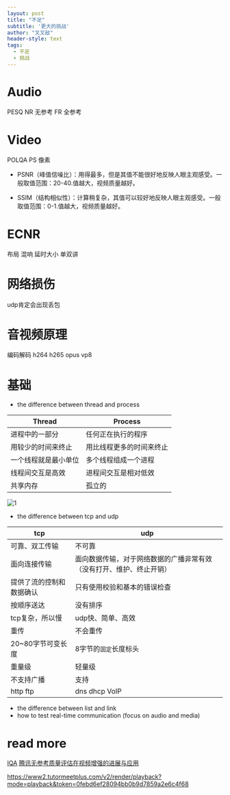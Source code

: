 ```yaml
---
layout: post
title: "不足"
subtitle: '更大的挑战'
author: "叉叉敌"
header-style: text
tags:
  - 不足
  - 挑战
---
```


# Audio
PESQ
NR 无参考
FR 全参考

# Video
POLQA PS 像素
- PSNR（峰值信噪比）：用得最多，但是其值不能很好地反映人眼主观感受。一般取值范围：20-40.值越大，视频质量越好。

- SSIM（结构相似性）：计算稍复杂，其值可以较好地反映人眼主观感受。一般取值范围：0-1.值越大，视频质量越好。

# ECNR
布局 混响
延时大小
单双讲

# 网络损伤
udp肯定会出现丢包


# 音视频原理
编码解码
h264 h265 opus vp8

# 基础
- the difference between thread and process


|Thread|Process|
----|----
进程中的一部分| 任何正在执行的程序
用较少的时间来终止| 用比线程更多的时间来终止
一个线程就是最小单位| 多个线程组成一个进程
线程间交互是高效| 进程间交互是相对低效
共享内存| 孤立的


![1](https://gitee.com/chasays/mdPic/raw/master/uPic/hGOYGB.jpg)

- the difference between tcp and udp

|tcp|udp|
----|----
可靠、双工传输| 不可靠
面向连接传输| 面向数据传输，对于网络数据的广播非常有效（没有打开、维护、终止开销）
提供了流的控制和数据确认| 只有使用校验和基本的错误检查
按顺序送达|没有排序
tcp复杂，所以慢|udp快、简单、高效
重传| 不会重传
20~80字节可变长度|8字节的`固定`长度标头
重量级| 轻量级
不支持广播| 支持
http ftp | dns dhcp VoIP





- the difference between list and link
- how to test real-time communication (focus on audio and media)





  

# read more
[IQA](https://sse.tongji.edu.cn/linzhang/IQA/IQA.htm)
[腾讯无参考质量评估在视频增强的进展与应用](https://blog.csdn.net/vn9PLgZvnPs1522s82g/article/details/97992210)

https://www2.tutormeetplus.com/v2/render/playback?mode=playback&token=0febd6ef28094bb0b9d7859a2e6c4f68
